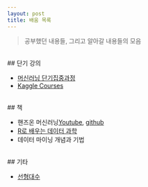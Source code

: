 ```yaml
---
layout: post
title: 배움 목록
---
```


>  공부했던 내용들, 그리고 알아갈 내용들의 모음

<br>
## 단기 강의

- [머신러닝 단기집중과정](https://developers.google.com/machine-learning/crash-course/?hl=ko)
- [Kaggle Courses](https://www.kaggle.com/learn/overview)

<br>
## 책

- 핸즈온 머신러닝[Youtube](https://www.youtube.com/playlist?app=desktop&list=PLJN246lAkhQjX3LOdLVnfdFaCbGouEBeb), [github](https://github.com/rickiepark/handson-ml2)
- [R로 배우는 데이터 과학](https://www.hanbit.co.kr/store/books/look.php?p_code=B2093037271)
- 데이터 마이닝 개념과 기법

<br>
## 기타

- [선형대수](http://www.kocw.net/home/search/kemView.do?kemId=977757)
